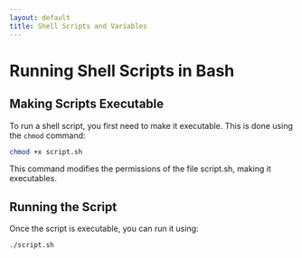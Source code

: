 ```yaml
---
layout: default
title: Shell Scripts and Variables
---
```


# Running Shell Scripts in Bash
## Making Scripts Executable
To run a shell script, you first need to make it executable. This is done using the `chmod` command:
```bash
chmod +x script.sh
```
This command modifies the permissions of the file script.sh, making it executables.

## Running the Script
Once the script is executable, you can run it using:
```bash
./script.sh
```
